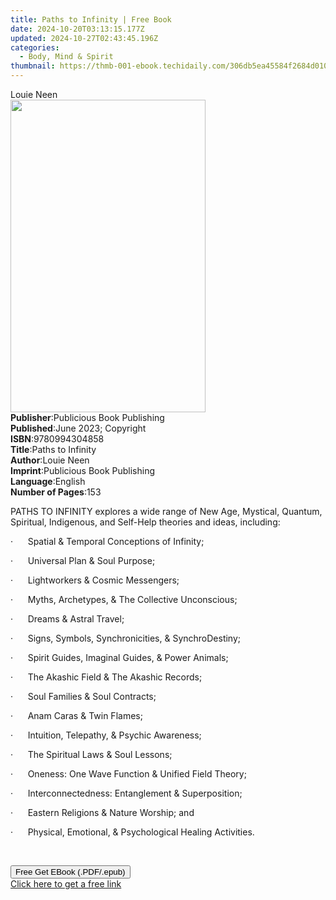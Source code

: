```yaml
---
title: Paths to Infinity | Free Book
date: 2024-10-20T03:13:15.177Z
updated: 2024-10-27T02:43:45.196Z
categories:
  - Body, Mind & Spirit
thumbnail: https://thmb-001-ebook.techidaily.com/306db5ea45584f2684d010a77c49c989a3ab4959b47d8d164554ee5627319228.jpg
---
```

<main id="book-container">
  <div class="flex flex-col">
    <div class="book-brief flex-1 py-6 px-4 sm:p-6 md:py-10 md:px-8">
      <!-- brief-->
      <div class="book-brief-main">Louie Neen</div>
    </div>
    <div
      class="book-meta-info flex-1 grid gap-4 col-start-1 col-end-3 row-start-1 sm:mb-6 sm:grid-cols-4 lg:gap-6 lg:col-start-2 lg:row-end-6 lg:row-span-6 lg:mb-0"
    >
      <div
        class="book-meta-info-left place-content-center mt-4 p-4 text-sm leading-6 col-start-2 col-span-2 dark:text-slate-400"
      >
        <img
          class="w-full h-500 object-cover rounded-lg sm:h-255 sm:col-span-2 lg:col-span-full"
          src="https://img-001-ebook.techidaily.com/b678a38207ec551e41145cbbefd0ee514b90755adda0a671ea92a90327ad2e8f.jpg"
          alt=""
          width="312"
          height="500"
        />
      </div>
      <div
        class="book-meta-info-right mt-2 col-start-1 row-start-2 col-span-3 self-center"
      >
        <!-- meta data  -->
        <div class="flex flex-col px-4 md:px-8">
          <div class="flex-1">
            <strong>Publisher</strong>:<span class="px-2"
              >Publicious Book Publishing</span
            >
          </div>
          <div class="flex-1">
            <strong>Published</strong>:<span class="px-2"
              >June 2023; Copyright</span
            >
          </div>
          <div class="flex-1">
            <strong>ISBN</strong>:<span class="px-2">9780994304858</span>
          </div>
          <div class="flex-1">
            <strong>Title</strong>:<span class="px-2">Paths to Infinity</span>
          </div>
          <div class="flex-1">
            <strong>Author</strong>:<span class="px-2">Louie Neen</span>
          </div>
          <div class="flex-1">
            <strong>Imprint</strong>:<span class="px-2"
              >Publicious Book Publishing</span
            >
          </div>
          <div class="flex-1">
            <strong>Language</strong>:<span class="px-2">English</span>
          </div>
          <div class="flex-1">
            <strong>Number of Pages</strong>:<span class="px-2">153</span>
          </div>
        </div>
      </div>
    </div>
    <div class="book-description flex-1 py-6 px-4 sm:p-6 md:py-10 md:px-8">
      <div class="book-description-main">
        <div accordion-content="" id="description">
          <p class="ql-align-justify">
            PATHS TO INFINITY explores a wide range of New Age, Mystical,
            Quantum, Spiritual, Indigenous, and Self-Help theories and ideas,
            including:
          </p>
          <p class="ql-align-justify">
            ·&nbsp;&nbsp;&nbsp;&nbsp;&nbsp;&nbsp;Spatial &amp; Temporal
            Conceptions of Infinity;
          </p>
          <p class="ql-align-justify">
            ·&nbsp;&nbsp;&nbsp;&nbsp;&nbsp;&nbsp;Universal Plan &amp; Soul
            Purpose;
          </p>
          <p class="ql-align-justify">
            ·&nbsp;&nbsp;&nbsp;&nbsp;&nbsp;&nbsp;Lightworkers &amp; Cosmic
            Messengers;
          </p>
          <p class="ql-align-justify">
            ·&nbsp;&nbsp;&nbsp;&nbsp;&nbsp;&nbsp;Myths, Archetypes, &amp; The
            Collective Unconscious;
          </p>
          <p class="ql-align-justify">
            ·&nbsp;&nbsp;&nbsp;&nbsp;&nbsp;&nbsp;Dreams &amp; Astral Travel;
          </p>
          <p class="ql-align-justify">
            ·&nbsp;&nbsp;&nbsp;&nbsp;&nbsp;&nbsp;Signs, Symbols,
            Synchronicities, &amp; SynchroDestiny;
          </p>
          <p class="ql-align-justify">
            ·&nbsp;&nbsp;&nbsp;&nbsp;&nbsp;&nbsp;Spirit Guides, Imaginal Guides,
            &amp; Power Animals;
          </p>
          <p class="ql-align-justify">
            ·&nbsp;&nbsp;&nbsp;&nbsp;&nbsp;&nbsp;The Akashic Field &amp; The
            Akashic Records;
          </p>
          <p class="ql-align-justify">
            ·&nbsp;&nbsp;&nbsp;&nbsp;&nbsp;&nbsp;Soul Families &amp; Soul
            Contracts;
          </p>
          <p class="ql-align-justify">
            ·&nbsp;&nbsp;&nbsp;&nbsp;&nbsp;&nbsp;Anam Caras &amp; Twin Flames;
          </p>
          <p class="ql-align-justify">
            ·&nbsp;&nbsp;&nbsp;&nbsp;&nbsp;&nbsp;Intuition, Telepathy, &amp;
            Psychic Awareness;
          </p>
          <p class="ql-align-justify">
            ·&nbsp;&nbsp;&nbsp;&nbsp;&nbsp;&nbsp;The Spiritual Laws &amp; Soul
            Lessons;
          </p>
          <p class="ql-align-justify">
            ·&nbsp;&nbsp;&nbsp;&nbsp;&nbsp;&nbsp;Oneness: One Wave Function
            &amp; Unified Field Theory;
          </p>
          <p class="ql-align-justify">
            ·&nbsp;&nbsp;&nbsp;&nbsp;&nbsp;&nbsp;Interconnectedness:
            Entanglement &amp; Superposition;
          </p>
          <p class="ql-align-justify">
            ·&nbsp;&nbsp;&nbsp;&nbsp;&nbsp;&nbsp;Eastern Religions &amp; Nature
            Worship; and
          </p>
          <p class="ql-align-justify">
            ·&nbsp;&nbsp;&nbsp;&nbsp;&nbsp;&nbsp;Physical, Emotional, &amp;
            Psychological Healing Activities.
          </p>
          <p><br /></p>
        </div>
        <div class="accordion-fader"></div>
      </div>
    </div>
    <div class="book-excerpts flex-1 py-6 px-4 sm:p-6 md:py-10 md:px-8"></div>
    <div
      class="book-about-author flex-1 py-6 px-4 sm:p-6 md:py-10 md:px-8"
    ></div>
    <div class="book-free-get flex-1 py-6 px-4 sm:p-6 md:py-10 md:px-8">
      <button
        id="btn-free-get"
        class="bg-blue-500 hover:bg-blue-700 text-white font-bold py-2 px-4 rounded"
      >
        Free Get EBook (.PDF/.epub)
      </button>
      <div id="countdown-display" class="px-2 text-lg mt-2"></div>
      <a
        id="free-link"
        class="hidden bg-blue-500 hover:bg-blue-700 text-white font-bold py-2 px-4 rounded"
        href="https://www.ebooks.com/en-us/book/210912761/paths-to-infinity/louie-neen/"
        target="_blank"
        >Click here to get a free link</a
      >
    </div>
    <script>
      let countdownTime = 0;
      let countdownInterval = null;
      document
        .getElementById('btn-free-get')
        .addEventListener('click', startCountdown);
      function startCountdown() {
        countdownTime = new Date().getTime() + 60000 * 3;
        countdownInterval = setInterval(updateCountdown, 1000);
        document.getElementById('btn-free-get').disabled = true;
        document
          .getElementById('btn-free-get')
          .classList.add('bg-gray-500', 'cursor-not-allowed');
      }
      function updateCountdown() {
        let currentTime = new Date().getTime();
        let timeLeft = countdownTime - currentTime;
        let secondsLeft = Math.floor(timeLeft / 1000);
        document.getElementById('countdown-display').innerHTML =
          `Remaining time: ${secondsLeft} seconds.`;
        if (secondsLeft <= 0) {
          clearInterval(countdownInterval);
          document.getElementById('btn-free-get').classList.add('hidden');
          document.getElementById('free-link').classList.remove('hidden');
          document.getElementById('countdown-display').innerHTML = '';
        }
      }
    </script>
  </div>
</main>

<ins class="adsbygoogle"
      style="display:block"
      data-ad-client="ca-pub-7571918770474297"
      data-ad-slot="8358498916"
      data-ad-format="auto"
      data-full-width-responsive="true"></ins>
    